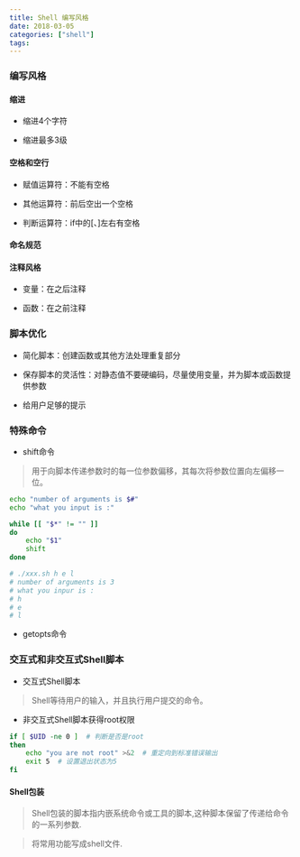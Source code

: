 ```yaml
---
title: Shell 编写风格
date: 2018-03-05
categories: ["shell"]
tags:
---
```


### 编写风格

#### 缩进

* 缩进4个字符

* 缩进最多3级


#### 空格和空行

* 赋值运算符：不能有空格

* 其他运算符：前后空出一个空格

* 判断运算符：if中的[、]左右有空格


#### 命名规范


#### 注释风格

* 变量：在之后注释

* 函数：在之前注释



### 脚本优化

* 简化脚本：创建函数或其他方法处理重复部分

* 保存脚本的灵活性：对静态值不要硬编码，尽量使用变量，并为脚本或函数提供参数

* 给用户足够的提示



### 特殊命令

* shift命令

> 用于向脚本传递参数时的每一位参数偏移，其每次将参数位置向左偏移一位。

```bash
echo "number of arguments is $#"
echo "what you input is :"

while [[ "$*" != "" ]]
do
    echo "$1"
    shift
done

# ./xxx.sh h e l
# number of arguments is 3
# what you inpur is :
# h
# e
# l
```

* getopts命令



### 交互式和非交互式Shell脚本

* 交互式Shell脚本

> Shell等待用户的输入，并且执行用户提交的命令。

* 非交互式Shell脚本获得root权限

```bash
if [ $UID -ne 0 ]  # 判断是否是root
then
    echo "you are not root" >&2  # 重定向到标准错误输出
    exit 5  # 设置退出状态为5
fi
```


#### Shell包装

> Shell包装的脚本指内嵌系统命令或工具的脚本,这种脚本保留了传递给命令的一系列参数.

> 将常用功能写成shell文件.


